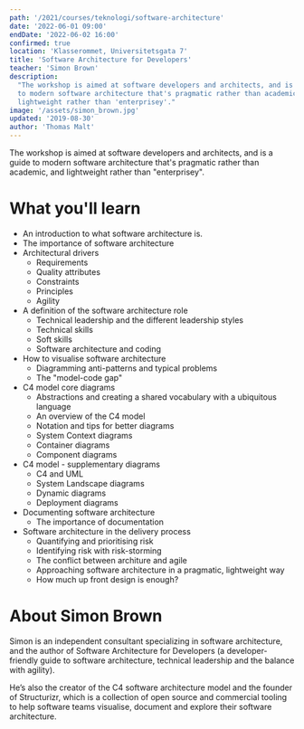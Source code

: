 ```yaml
---
path: '/2021/courses/teknologi/software-architecture'
date: '2022-06-01 09:00'
endDate: '2022-06-02 16:00'
confirmed: true
location: 'Klasserommet, Universitetsgata 7'
title: 'Software Architecture for Developers'
teacher: 'Simon Brown'
description:
  "The workshop is aimed at software developers and architects, and is a guide
  to modern software architecture that's pragmatic rather than academic, and
  lightweight rather than 'enterprisey'."
image: '/assets/simon_brown.jpg'
updated: '2019-08-30'
author: 'Thomas Malt'
---
```


The workshop is aimed at software developers and architects, and is a guide to
modern software architecture that's pragmatic rather than academic, and
lightweight rather than "enterprisey".

# What you'll learn

- An introduction to what software architecture is.
- The importance of software architecture
- Architectural drivers
  - Requirements
  - Quality attributes
  - Constraints
  - Principles
  - Agility
- A definition of the software architecture role
  - Technical leadership and the different leadership styles
  - Technical skills
  - Soft skills
  - Software architecture and coding
- How to visualise software architecture
  - Diagramming anti-patterns and typical problems
  - The "model-code gap"
- C4 model core diagrams
  - Abstractions and creating a shared vocabulary with a ubiquitous language
  - An overview of the C4 model
  - Notation and tips for better diagrams
  - System Context diagrams
  - Container diagrams
  - Component diagrams
- C4 model - supplementary diagrams
  - C4 and UML
  - System Landscape diagrams
  - Dynamic diagrams
  - Deployment diagrams
- Documenting software architecture
  - The importance of documentation
- Software architecture in the delivery process
  - Quantifying and prioritising risk
  - Identifying risk with risk-storming
  - The conflict between architure and agile
  - Approaching software architecture in a pragmatic, lightweight way
  - How much up front design is enough?

# About Simon Brown

Simon is an independent consultant specializing in software architecture, and
the author of Software Architecture for Developers (a developer-friendly guide
to software architecture, technical leadership and the balance with agility).

He’s also the creator of the C4 software architecture model and the founder of
Structurizr, which is a collection of open source and commercial tooling to
help software teams visualise, document and explore their software
architecture.
